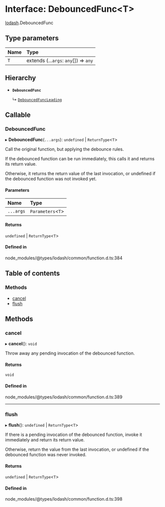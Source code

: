 # Interface: DebouncedFunc\<T\>

[lodash](../modules/lodash.md).DebouncedFunc

## Type parameters

| Name | Type                                  |
| :--- | :------------------------------------ |
| `T`  | extends (...`args`: `any`[]) => `any` |

## Hierarchy

- **`DebouncedFunc`**

  ↳ [`DebouncedFuncLeading`](lodash.DebouncedFuncLeading.md)

## Callable

### DebouncedFunc

▸ **DebouncedFunc**(`...args`): `undefined` \| `ReturnType`\<`T`\>

Call the original function, but applying the debounce rules.

If the debounced function can be run immediately, this calls it and returns its return value.

Otherwise, it returns the return value of the last invocation, or undefined if the debounced
function was not invoked yet.

#### Parameters

| Name      | Type                |
| :-------- | :------------------ |
| `...args` | `Parameters`\<`T`\> |

#### Returns

`undefined` \| `ReturnType`\<`T`\>

#### Defined in

node_modules/@types/lodash/common/function.d.ts:384

## Table of contents

### Methods

- [cancel](lodash.DebouncedFunc.md#cancel)
- [flush](lodash.DebouncedFunc.md#flush)

## Methods

### cancel

▸ **cancel**(): `void`

Throw away any pending invocation of the debounced function.

#### Returns

`void`

#### Defined in

node_modules/@types/lodash/common/function.d.ts:389

---

### flush

▸ **flush**(): `undefined` \| `ReturnType`\<`T`\>

If there is a pending invocation of the debounced function, invoke it immediately and return its
return value.

Otherwise, return the value from the last invocation, or undefined if the debounced function was
never invoked.

#### Returns

`undefined` \| `ReturnType`\<`T`\>

#### Defined in

node_modules/@types/lodash/common/function.d.ts:398
